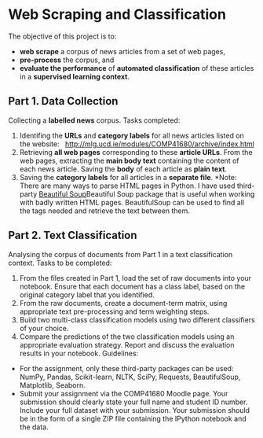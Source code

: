 # Web Scraping and Classification

The objective of this project is to:

* **web scrape** a corpus of news articles from a set of web pages,
* **pre-process** the corpus, and
* **evaluate the performance** of **automated classification** of these articles in a **supervised learning context**.


## Part 1. Data Collection
Collecting a **labelled news** corpus. Tasks completed:
1. Identifing the **URLs** and **category labels** for all news articles listed on the website:   http://mlg.ucd.ie/modules/COMP41680/archive/index.html 
2. Retrieving **all web pages** corresponding to these **article URLs**. From the web pages, extracting the **main body text** containing the content of each news article. Saving the **body** of each article as **plain text**.
3. Saving the **category labels** for all articles in a **separate file**.
*Note: There are many ways to parse HTML pages in Python. I have used third-party <a href="https://www.crummy.com/software/BeautifulSoup/">Beautiful Soup</a>Beautiful Soup package that is useful when working with badly written HTML pages. BeautifulSoup can be used to find all the tags needed and retrieve the text between them.

## Part 2. Text Classification
Analysing the corpus of documents from Part 1 in a text classification context. Tasks to be completed:
1. From the files created in Part 1, load the set of raw documents into your notebook. Ensure that each document has a class label, based on the original category label that you identified.
2. From the raw documents, create a document-term matrix, using appropriate text pre-processing and term weighting steps.
3. Build two multi-class classification models using two different classifiers of your choice.
4. Compare the predictions of the two classification models using an appropriate evaluation strategy. Report and discuss the evaluation results in your notebook.
Guidelines:
- For the assignment, only these third-party packages can be used: NumPy, Pandas,
Scikit-learn, NLTK, SciPy, Requests, BeautifulSoup, Matplotlib, Seaborn.
- Submit your assignment via the COMP41680 Moodle page. Your submission should clearly state your full name and student ID number. Include your full dataset with your submission. Your submission should be in the form of a single ZIP file containing the IPython notebook and the data.
